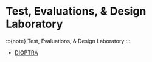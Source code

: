 
# Test, Evaluations, & Design Laboratory

:::{note}
Test, Evaluations, & Design Laboratory
:::

<ul class="disc">
  <li class="disc"><a href="https://pages.nist.gov/dioptra/index.html">DIOPTRA</a></li>
</ul>

<br>
<br>

<br>
<br>

<br>
<br>

<br>
<br>
